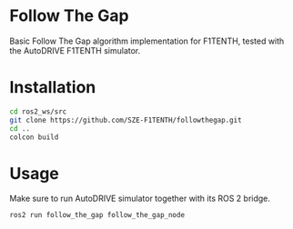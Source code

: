 # Follow The Gap
Basic Follow The Gap algorithm implementation for F1TENTH, tested with the AutoDRIVE F1TENTH simulator. 

# Installation
```bash
cd ros2_ws/src
git clone https://github.com/SZE-F1TENTH/followthegap.git
cd ..
colcon build
```
# Usage
Make sure to run AutoDRIVE simulator together with its ROS 2 bridge. 
```bash
ros2 run follow_the_gap follow_the_gap_node
```
